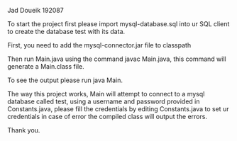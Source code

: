 Jad Doueik 192087

To start the project first please import mysql-database.sql into ur SQL client to create the database test with its data.

First, you need to add the mysql-connector.jar file to classpath

Then run Main.java using the command javac Main.java, this command will generate a Main.class file.

To see the output please run java Main.

The way this project works, Main will attempt to connect to a mysql database called test, using a username and password provided in Constants.java, please fill the credentials by editing Constants.java to set ur credentials in case of error the compiled class will output the errors.

Thank you.